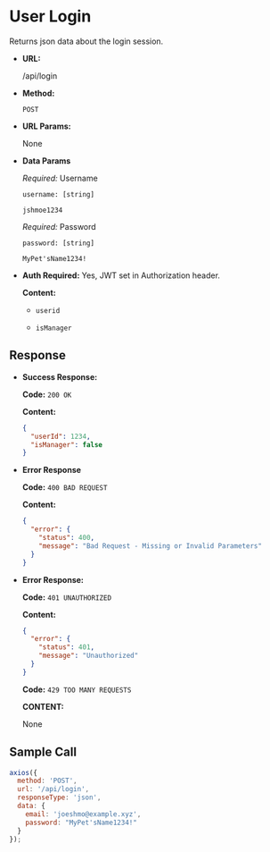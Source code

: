 # User Login

Returns json data about the login session.

- **URL:**

  /api/login

- **Method:**

  `POST`

- **URL Params:**

  None

- **Data Params**

  _Required:_ Username

  `username: [string]`

  `jshmoe1234`

  _Required:_ Password

  `password: [string]`

  `MyPet'sName1234!`

- **Auth Required:** Yes, JWT set in Authorization header.

  **Content:** 

  - `userid`
  
  - `isManager`

## Response

- **Success Response:**

  **Code:** `200 OK`

  **Content:**

  ```json
  {
    "userId": 1234,
    "isManager": false
  }
  ```

- **Error Response**

  **Code:** `400 BAD REQUEST`

  **Content:** 

  ```json
  {
    "error": {
      "status": 400,
      "message": "Bad Request - Missing or Invalid Parameters"
    }
  }
  ```

- **Error Response:**

  **Code:** `401 UNAUTHORIZED`

  **Content:**
  
  ```json
  {
    "error": {
      "status": 401,
      "message": "Unauthorized"
    }
  }
  ```

  **Code:** `429 TOO MANY REQUESTS`

  **CONTENT:**

  None

## Sample Call

```javascript
axios({
  method: 'POST',
  url: '/api/login',
  responseType: 'json',
  data: {
    email: 'joeshmo@example.xyz',
    password: "MyPet'sName1234!"
  }
});
```